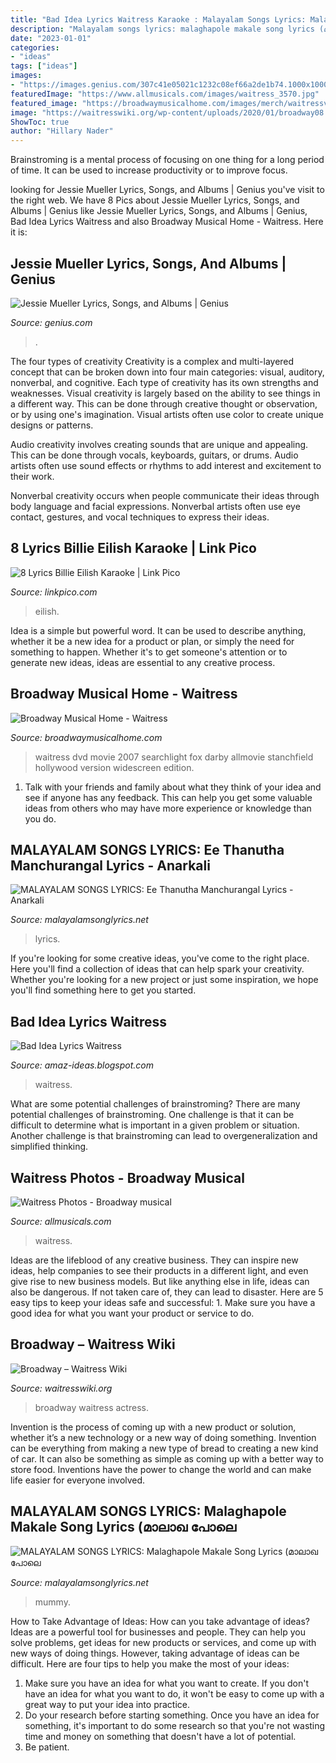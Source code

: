 ```yaml
---
title: "Bad Idea Lyrics Waitress Karaoke : Malayalam Songs Lyrics: Malaghapole Makale Song Lyrics (മാലാഖ പോലെ"
description: "Malayalam songs lyrics: malaghapole makale song lyrics (മാലാഖ പോലെ"
date: "2023-01-01"
categories:
- "ideas"
tags: ["ideas"]
images:
- "https://images.genius.com/307c41e05021c1232c08ef66a2de1b74.1000x1000x1.jpg"
featuredImage: "https://www.allmusicals.com/images/waitress_3570.jpg"
featured_image: "https://broadwaymusicalhome.com/images/merch/waitressv.jpg"
image: "https://waitresswiki.org/wp-content/uploads/2020/01/broadway08.jpg"
ShowToc: true
author: "Hillary Nader"
---
```



Brainstroming is a mental process of focusing on one thing for a long period of time. It can be used to increase productivity or to improve focus.

	

		
looking for Jessie Mueller Lyrics, Songs, and Albums | Genius you've visit to the right web. We have 8 Pics about Jessie Mueller Lyrics, Songs, and Albums | Genius like Jessie Mueller Lyrics, Songs, and Albums | Genius, Bad Idea Lyrics Waitress and also Broadway Musical Home - Waitress. Here it is:
		
    
## Jessie Mueller Lyrics, Songs, And Albums | Genius

<img loading=lazy src="https://images.genius.com/307c41e05021c1232c08ef66a2de1b74.1000x1000x1.jpg" onerror="this.onerror=null;this.src='https://tse3.mm.bing.net/th?id=OIP.PA9DU8f_-uOudbEYhNXRVwHaHa&amp;pid=15.1';" alt="Jessie Mueller Lyrics, Songs, and Albums | Genius">

_Source: genius.com_

>. 

	

The four types of creativity
Creativity is a complex and multi-layered concept that can be broken down into four main categories: visual, auditory, nonverbal, and cognitive. Each type of creativity has its own strengths and weaknesses.
Visual creativity is largely based on the ability to see things in a different way. This can be done through creative thought or observation, or by using one's imagination. Visual artists often use color to create unique designs or patterns.

Audio creativity involves creating sounds that are unique and appealing. This can be done through vocals, keyboards, guitars, or drums. Audio artists often use sound effects or rhythms to add interest and excitement to their work.

Nonverbal creativity occurs when people communicate their ideas through body language and facial expressions. Nonverbal artists often use eye contact, gestures, and vocal techniques to express their ideas.

    
## 8 Lyrics Billie Eilish Karaoke | Link Pico

<img loading=lazy src="https://i.pinimg.com/736x/9b/30/8c/9b308c7b1a5a2f139b75eccd33ee37ce.jpg" onerror="this.onerror=null;this.src='https://tse3.mm.bing.net/th?id=OIP.nrbOwzu0zk5ldFnahcfZTgHaNK&amp;pid=15.1';" alt="8 Lyrics Billie Eilish Karaoke | Link Pico">

_Source: linkpico.com_

>eilish. 

	

Idea is a simple but powerful word. It can be used to describe anything, whether it be a new idea for a product or plan, or simply the need for something to happen. Whether it's to get someone's attention or to generate new ideas, ideas are essential to any creative process.

    
## Broadway Musical Home - Waitress

<img loading=lazy src="https://broadwaymusicalhome.com/images/merch/waitressv.jpg" onerror="this.onerror=null;this.src='https://tse3.mm.bing.net/th?id=OIP.tnHoB8lkJjxGB4pwqTT4tAHaKl&amp;pid=15.1';" alt="Broadway Musical Home - Waitress">

_Source: broadwaymusicalhome.com_

>waitress dvd movie 2007 searchlight fox darby allmovie stanchfield hollywood version widescreen edition. 

	

1. Talk with your friends and family about what they think of your idea and see if anyone has any feedback. This can help you get some valuable ideas from others who may have more experience or knowledge than you do.

    
## MALAYALAM SONGS LYRICS: Ee Thanutha Manchurangal Lyrics - Anarkali

<img loading=lazy src="http://4.bp.blogspot.com/-C2Xj94iXHNI/VmGNm54nZxI/AAAAAAAAB_c/zGVwIE3Tn_Q/w1200-h630-p-k-nu/Anarkali-Poster-1.jpg" onerror="this.onerror=null;this.src='https://tse4.mm.bing.net/th?id=OIP.CUl0lQmwO7RJogSwtTigkQEsCd&amp;pid=15.1';" alt="MALAYALAM SONGS LYRICS: Ee Thanutha Manchurangal Lyrics - Anarkali">

_Source: malayalamsonglyrics.net_

>lyrics. 

	

If you're looking for some creative ideas, you've come to the right place. Here you'll find a collection of ideas that can help spark your creativity. Whether you're looking for a new project or just some inspiration, we hope you'll find something here to get you started.

    
## Bad Idea Lyrics Waitress

<img loading=lazy src="https://i.ytimg.com/vi/CzLWIylvtDk/maxresdefault.jpg" onerror="this.onerror=null;this.src='https://tse4.mm.bing.net/th?id=OIP.mHBPnwwN1GUjoDRwR3OziQHaEK&amp;pid=15.1';" alt="Bad Idea Lyrics Waitress">

_Source: amaz-ideas.blogspot.com_

>waitress. 

	

What are some potential challenges of brainstroming?
There are many potential challenges of brainstroming. One challenge is that it can be difficult to determine what is important in a given problem or situation. Another challenge is that brainstroming can lead to overgeneralization and simplified thinking.

    
## Waitress Photos - Broadway Musical

<img loading=lazy src="https://www.allmusicals.com/images/waitress_3570.jpg" onerror="this.onerror=null;this.src='https://tse4.mm.bing.net/th?id=OIP.5B3RHa4f9cy0vvLJIedcKQHaE8&amp;pid=15.1';" alt="Waitress Photos - Broadway musical">

_Source: allmusicals.com_

>waitress. 

	

Ideas are the lifeblood of any creative business. They can inspire new ideas, help companies to see their products in a different light, and even give rise to new business models. But like anything else in life, ideas can also be dangerous. If not taken care of, they can lead to disaster. Here are 5 easy tips to keep your ideas safe and successful: 1. Make sure you have a good idea for what you want your product or service to do.

    
## Broadway – Waitress Wiki

<img loading=lazy src="https://waitresswiki.org/wp-content/uploads/2020/01/broadway08.jpg" onerror="this.onerror=null;this.src='https://tse2.mm.bing.net/th?id=OIP.lF-1KMcPfA4SaTRzZx6LSwHaHa&amp;pid=15.1';" alt="Broadway – Waitress Wiki">

_Source: waitresswiki.org_

>broadway waitress actress. 

	

Invention is the process of coming up with a new product or solution, whether it’s a new technology or a new way of doing something. Invention can be everything from making a new type of bread to creating a new kind of car. It can also be something as simple as coming up with a better way to store food. Inventions have the power to change the world and can make life easier for everyone involved.

    
## MALAYALAM SONGS LYRICS: Malaghapole Makale Song Lyrics (മാലാഖ പോലെ

<img loading=lazy src="http://3.bp.blogspot.com/-xrFGsa_RVNY/Uc3dIY5bOLI/AAAAAAAAAYM/KZEhZvaRPcc/w1200-h630-p-nu/mummy-and-me.gif" onerror="this.onerror=null;this.src='https://tse1.mm.bing.net/th?id=OIP.7_jzj9s0F9jdxMiNGLObUgHaD5&amp;pid=15.1';" alt="MALAYALAM SONGS LYRICS: Malaghapole Makale Song Lyrics (മാലാഖ പോലെ">

_Source: malayalamsonglyrics.net_

>mummy. 

	

How to Take Advantage of Ideas: How can you take advantage of ideas?
Ideas are a powerful tool for businesses and people. They can help you solve problems, get ideas for new products or services, and come up with new ways of doing things. However, taking advantage of ideas can be difficult. Here are four tips to help you make the most of your ideas: 
1. Make sure you have an idea for what you want to create. If you don't have an idea for what you want to do, it won't be easy to come up with a great way to put your idea into practice. 
2. Do your research before starting something. Once you have an idea for something, it's important to do some research so that you're not wasting time and money on something that doesn't have a lot of potential. 
3. Be patient.


